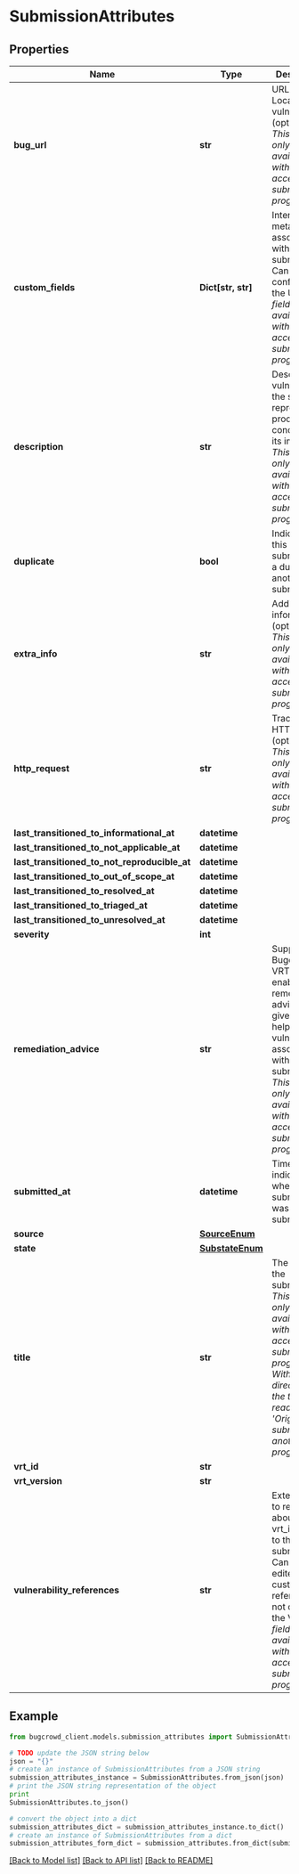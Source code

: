 # SubmissionAttributes


## Properties

Name | Type | Description | Notes
------------ | ------------- | ------------- | -------------
**bug_url** | **str** | URL / Location of vulnerability (optional)  _This field is only available with direct access to the submission&#39;s program_  | [optional] 
**custom_fields** | **Dict[str, str]** | Internal metadata associated with submissions. Can be configured in the UI  _This field is only available with direct access to the submission&#39;s program_  | [optional] 
**description** | **str** | Describes the vulnerability, the steps to reproduce or proof-of-concept, and its impact  _This field is only available with direct access to the submission&#39;s program_  | [optional] 
**duplicate** | **bool** | Indicates that this submission is a duplicate of another submission | [optional] 
**extra_info** | **str** | Additional information (optional)  _This field is only available with direct access to the submission&#39;s program_  | [optional] 
**http_request** | **str** | Trace dump / HTTP request (optional)  _This field is only available with direct access to the submission&#39;s program_  | [optional] 
**last_transitioned_to_informational_at** | **datetime** |  | [optional] 
**last_transitioned_to_not_applicable_at** | **datetime** |  | [optional] 
**last_transitioned_to_not_reproducible_at** | **datetime** |  | [optional] 
**last_transitioned_to_out_of_scope_at** | **datetime** |  | [optional] 
**last_transitioned_to_resolved_at** | **datetime** |  | [optional] 
**last_transitioned_to_triaged_at** | **datetime** |  | [optional] 
**last_transitioned_to_unresolved_at** | **datetime** |  | [optional] 
**severity** | **int** |  | [optional] 
**remediation_advice** | **str** | Supplied by Bugcrowd&#39;s VRT, if enabled remediation advice can give hints to help address vulnerabilities associated with specific submissions  _This field is only available with direct access to the submission&#39;s program_  | [optional] 
**submitted_at** | **datetime** | Timestamp indicating when the submission was submitted | [optional] 
**source** | [**SourceEnum**](SourceEnum.md) |  | [optional] 
**state** | [**SubstateEnum**](SubstateEnum.md) |  | [optional] 
**title** | **str** | The title of the submission.  _This field is only available with direct access to the submission&#39;s program. Without direct access the title will read as &#39;Original submission in another program&#39;._  | [optional] 
**vrt_id** | **str** |  | [optional] 
**vrt_version** | **str** |  | [optional] 
**vulnerability_references** | **str** | External links to references about the vrt_id related to the submission. Can be edited to custom references not defined in the VRT.  _This field is only available with direct access to the submission&#39;s program_  | [optional] 

## Example

```python
from bugcrowd_client.models.submission_attributes import SubmissionAttributes

# TODO update the JSON string below
json = "{}"
# create an instance of SubmissionAttributes from a JSON string
submission_attributes_instance = SubmissionAttributes.from_json(json)
# print the JSON string representation of the object
print
SubmissionAttributes.to_json()

# convert the object into a dict
submission_attributes_dict = submission_attributes_instance.to_dict()
# create an instance of SubmissionAttributes from a dict
submission_attributes_form_dict = submission_attributes.from_dict(submission_attributes_dict)
```
[[Back to Model list]](../README.md#documentation-for-models) [[Back to API list]](../README.md#documentation-for-api-endpoints) [[Back to README]](../README.md)


